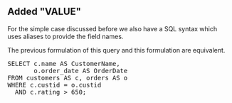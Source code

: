 ## Added "VALUE"

For the simple case discussed before we also have a SQL syntax which uses
aliases to provide the field names.

The previous formulation of this query and this formulation are equivalent.

<pre id="example">
SELECT c.name AS CustomerName,
       o.order_date AS OrderDate
FROM customers AS c, orders AS o
WHERE c.custid = o.custid
  AND c.rating > 650;
</pre>
